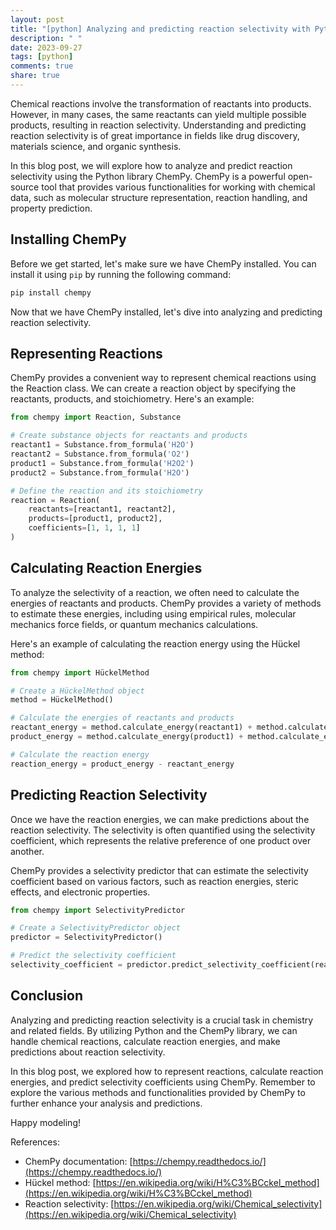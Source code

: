 ```yaml
---
layout: post
title: "[python] Analyzing and predicting reaction selectivity with Python ChemPy"
description: " "
date: 2023-09-27
tags: [python]
comments: true
share: true
---
```


Chemical reactions involve the transformation of reactants into products. However, in many cases, the same reactants can yield multiple possible products, resulting in reaction selectivity. Understanding and predicting reaction selectivity is of great importance in fields like drug discovery, materials science, and organic synthesis.

In this blog post, we will explore how to analyze and predict reaction selectivity using the Python library ChemPy. ChemPy is a powerful open-source tool that provides various functionalities for working with chemical data, such as molecular structure representation, reaction handling, and property prediction.

## Installing ChemPy

Before we get started, let's make sure we have ChemPy installed. You can install it using `pip` by running the following command:

```bash
pip install chempy
```

Now that we have ChemPy installed, let's dive into analyzing and predicting reaction selectivity.

## Representing Reactions

ChemPy provides a convenient way to represent chemical reactions using the Reaction class. We can create a reaction object by specifying the reactants, products, and stoichiometry. Here's an example:

```python
from chempy import Reaction, Substance

# Create substance objects for reactants and products
reactant1 = Substance.from_formula('H2O')
reactant2 = Substance.from_formula('O2')
product1 = Substance.from_formula('H2O2')
product2 = Substance.from_formula('H2O')

# Define the reaction and its stoichiometry
reaction = Reaction(
    reactants=[reactant1, reactant2],
    products=[product1, product2],
    coefficients=[1, 1, 1, 1]
)
```

## Calculating Reaction Energies

To analyze the selectivity of a reaction, we often need to calculate the energies of reactants and products. ChemPy provides a variety of methods to estimate these energies, including using empirical rules, molecular mechanics force fields, or quantum mechanics calculations.

Here's an example of calculating the reaction energy using the Hückel method:

```python
from chempy import HückelMethod

# Create a HückelMethod object
method = HückelMethod()

# Calculate the energies of reactants and products
reactant_energy = method.calculate_energy(reactant1) + method.calculate_energy(reactant2)
product_energy = method.calculate_energy(product1) + method.calculate_energy(product2)

# Calculate the reaction energy
reaction_energy = product_energy - reactant_energy
```

## Predicting Reaction Selectivity

Once we have the reaction energies, we can make predictions about the reaction selectivity. The selectivity is often quantified using the selectivity coefficient, which represents the relative preference of one product over another.

ChemPy provides a selectivity predictor that can estimate the selectivity coefficient based on various factors, such as reaction energies, steric effects, and electronic properties.

```python
from chempy import SelectivityPredictor

# Create a SelectivityPredictor object
predictor = SelectivityPredictor()

# Predict the selectivity coefficient
selectivity_coefficient = predictor.predict_selectivity_coefficient(reaction_energy)
```

## Conclusion

Analyzing and predicting reaction selectivity is a crucial task in chemistry and related fields. By utilizing Python and the ChemPy library, we can handle chemical reactions, calculate reaction energies, and make predictions about reaction selectivity.

In this blog post, we explored how to represent reactions, calculate reaction energies, and predict selectivity coefficients using ChemPy. Remember to explore the various methods and functionalities provided by ChemPy to further enhance your analysis and predictions.

Happy modeling!

References:
- ChemPy documentation: [https://chempy.readthedocs.io/](https://chempy.readthedocs.io/)
- Hückel method: [https://en.wikipedia.org/wiki/H%C3%BCckel_method](https://en.wikipedia.org/wiki/H%C3%BCckel_method)
- Reaction selectivity: [https://en.wikipedia.org/wiki/Chemical_selectivity](https://en.wikipedia.org/wiki/Chemical_selectivity)